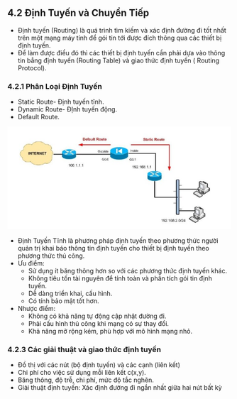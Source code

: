## 4.2 Định Tuyến và Chuyển Tiếp
- Định tuyến (Routing) là quá trình tìm kiếm và xác định đường đi tốt nhất trên một mạng máy tính để gói tin tới được đích thông qua các thiết bị định tuyến.
- Để làm được điều đó thì các thiết bị định tuyến cần phải dựa vào thông tin bẳng định tuyến (Routing Table) và giao thức định tuyến ( Routing Protocol).
### 4.2.1 Phân Loại Định Tuyến
- Static Route- Định tuyến tĩnh.
- Dynamic Route- ĐỊnh tuyến động.
- Default Route.
<img src ="../../jmg/dinhtuyen.PNG">

- Định Tuyến Tĩnh là phương pháp định tuyến theo phương thức người quản trị khai báo thông tin định tuyến cho thiết bị định tuyến theo phương thức thủ công.
- Ưu điểm:
    + Sử dụng ít băng thông hơn so với các phương thức định tuyến khác.
    + Không tiêu tốn tài nguyên để tính toàn và phân tích gói tin định tuyến.
    + Dễ dàng triển khai, cấu hình.
    + Có tính bảo mật tốt hơn.
- Nhược điểm:
    + Không có khả năng tự động cập nhật đường đi.
    + Phải cấu hình thủ công khi mạng có sự thay đổi.
    + Khả năng mở rộng kém, phù hợp với mô hình mạng nhỏ.
### 4.2.3 Các giải thuật và giao thức định tuyến
- Đồ thị với các nút (bộ định tuyến) và các cạnh (liên 
kết)
- Chi phí cho việc sử dụng mỗi liên kết c(x,y). 
- Băng thông, độ trễ, chi phí, mức độ tắc nghẽn.
- Giải thuật định tuyến: Xác định đường đi ngắn nhất giữa hai nút bất kỳ


